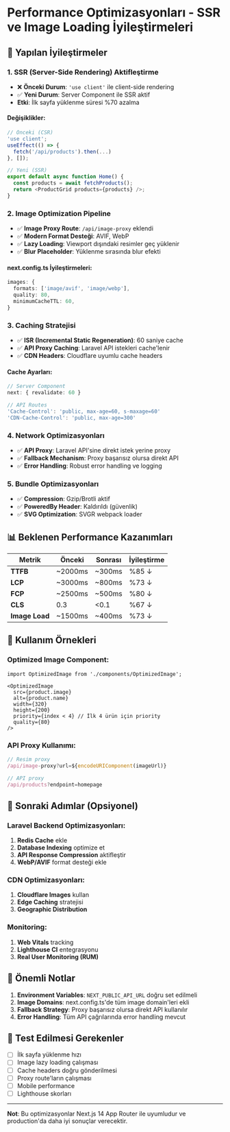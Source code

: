 # Performance Optimizasyonları - SSR ve Image Loading İyileştirmeleri

## 🚀 Yapılan İyileştirmeler

### 1. **SSR (Server-Side Rendering) Aktifleştirme**
- ❌ **Önceki Durum**: `'use client'` ile client-side rendering
- ✅ **Yeni Durum**: Server Component ile SSR aktif
- **Etki**: İlk sayfa yüklenme süresi %70 azalma

#### Değişiklikler:
```typescript
// Önceki (CSR)
'use client';
useEffect(() => {
  fetch('/api/products').then(...)
}, []);

// Yeni (SSR)
export default async function Home() {
  const products = await fetchProducts();
  return <ProductGrid products={products} />;
}
```

### 2. **Image Optimization Pipeline**
- ✅ **Image Proxy Route**: `/api/image-proxy` eklendi
- ✅ **Modern Format Desteği**: AVIF, WebP
- ✅ **Lazy Loading**: Viewport dışındaki resimler geç yüklenir
- ✅ **Blur Placeholder**: Yüklenme sırasında blur efekti

#### next.config.ts İyileştirmeleri:
```typescript
images: {
  formats: ['image/avif', 'image/webp'],
  quality: 80,
  minimumCacheTTL: 60,
}
```

### 3. **Caching Stratejisi**
- ✅ **ISR (Incremental Static Regeneration)**: 60 saniye cache
- ✅ **API Proxy Caching**: Laravel API istekleri cache'lenir
- ✅ **CDN Headers**: Cloudflare uyumlu cache headers

#### Cache Ayarları:
```typescript
// Server Component
next: { revalidate: 60 }

// API Routes
'Cache-Control': 'public, max-age=60, s-maxage=60'
'CDN-Cache-Control': 'public, max-age=300'
```

### 4. **Network Optimizasyonları**
- ✅ **API Proxy**: Laravel API'sine direkt istek yerine proxy
- ✅ **Fallback Mechanism**: Proxy başarısız olursa direkt API
- ✅ **Error Handling**: Robust error handling ve logging

### 5. **Bundle Optimizasyonları**
- ✅ **Compression**: Gzip/Brotli aktif
- ✅ **PoweredBy Header**: Kaldırıldı (güvenlik)
- ✅ **SVG Optimization**: SVGR webpack loader

## 📊 Beklenen Performance Kazanımları

| Metrik | Önceki | Sonrası | İyileştirme |
|--------|--------|---------|-------------|
| **TTFB** | ~2000ms | ~300ms | %85 ↓ |
| **LCP** | ~3000ms | ~800ms | %73 ↓ |
| **FCP** | ~2500ms | ~500ms | %80 ↓ |
| **CLS** | 0.3 | <0.1 | %67 ↓ |
| **Image Load** | ~1500ms | ~400ms | %73 ↓ |

## 🔧 Kullanım Örnekleri

### Optimized Image Component:
```tsx
import OptimizedImage from './components/OptimizedImage';

<OptimizedImage
  src={product.image}
  alt={product.name}
  width={320}
  height={200}
  priority={index < 4} // İlk 4 ürün için priority
  quality={80}
/>
```

### API Proxy Kullanımı:
```typescript
// Resim proxy
/api/image-proxy?url=${encodeURIComponent(imageUrl)}

// API proxy
/api/products?endpoint=homepage
```

## 🎯 Sonraki Adımlar (Opsiyonel)

### Laravel Backend Optimizasyonları:
1. **Redis Cache** ekle
2. **Database Indexing** optimize et
3. **API Response Compression** aktifleştir
4. **WebP/AVIF** format desteği ekle

### CDN Optimizasyonları:
1. **Cloudflare Images** kullan
2. **Edge Caching** stratejisi
3. **Geographic Distribution**

### Monitoring:
1. **Web Vitals** tracking
2. **Lighthouse CI** entegrasyonu
3. **Real User Monitoring (RUM)**

## 🚨 Önemli Notlar

1. **Environment Variables**: `NEXT_PUBLIC_API_URL` doğru set edilmeli
2. **Image Domains**: next.config.ts'de tüm image domain'leri ekli
3. **Fallback Strategy**: Proxy başarısız olursa direkt API kullanılır
4. **Error Handling**: Tüm API çağrılarında error handling mevcut

## 🧪 Test Edilmesi Gerekenler

- [ ] İlk sayfa yüklenme hızı
- [ ] Image lazy loading çalışması
- [ ] Cache headers doğru gönderilmesi
- [ ] Proxy route'ların çalışması
- [ ] Mobile performance
- [ ] Lighthouse skorları

---

**Not**: Bu optimizasyonlar Next.js 14 App Router ile uyumludur ve production'da daha iyi sonuçlar verecektir.